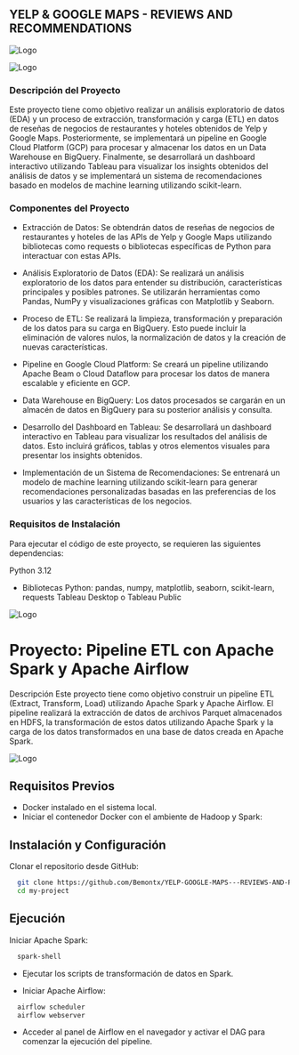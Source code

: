 
## YELP & GOOGLE MAPS - REVIEWS AND RECOMMENDATIONS



![Logo](https://camo.githubusercontent.com/953e3aeda5322462b234c4dace6aa8796f4bc6e250efc943c4091b189a6b237e/68747470733a2f2f75706c6f61642e77696b696d656469612e6f72672f77696b6970656469612f636f6d6d6f6e732f7468756d622f612f61642f59656c705f4c6f676f2e7376672f3235363070782d59656c705f4c6f676f2e7376672e706e67)

![Logo](https://cdn.computerhoy.com/sites/navi.axelspringer.es/public/media/image/2023/02/google-maps-2961754.jpg?tf=1200x)


### Descripción del Proyecto
Este proyecto tiene como objetivo realizar un análisis exploratorio de datos (EDA) y un proceso de extracción, transformación y carga (ETL) en datos de reseñas de negocios de restaurantes y hoteles obtenidos de Yelp y Google Maps. Posteriormente, se implementará un pipeline en Google Cloud Platform (GCP) para procesar y almacenar los datos en un Data Warehouse en BigQuery. Finalmente, se desarrollará un dashboard interactivo utilizando Tableau para visualizar los insights obtenidos del análisis de datos y se implementará un sistema de recomendaciones basado en modelos de machine learning utilizando scikit-learn.

### Componentes del Proyecto
- Extracción de Datos: Se obtendrán datos de reseñas de negocios de restaurantes y hoteles de las APIs de Yelp y Google Maps utilizando bibliotecas como requests o bibliotecas específicas de Python para interactuar con estas APIs.

- Análisis Exploratorio de Datos (EDA): Se realizará un análisis exploratorio de los datos para entender su distribución, características principales y posibles patrones. Se utilizarán herramientas como Pandas, NumPy y visualizaciones gráficas con Matplotlib y Seaborn.

- Proceso de ETL: Se realizará la limpieza, transformación y preparación de los datos para su carga en BigQuery. Esto puede incluir la eliminación de valores nulos, la normalización de datos y la creación de nuevas características.

- Pipeline en Google Cloud Platform: Se creará un pipeline utilizando Apache Beam o Cloud Dataflow para procesar los datos de manera escalable y eficiente en GCP.

- Data Warehouse en BigQuery: Los datos procesados se cargarán en un almacén de datos en BigQuery para su posterior análisis y consulta.

- Desarrollo del Dashboard en Tableau: Se desarrollará un dashboard interactivo en Tableau para visualizar los resultados del análisis de datos. Esto incluirá gráficos, tablas y otros elementos visuales para presentar los insights obtenidos.

- Implementación de un Sistema de Recomendaciones: Se entrenará un modelo de machine learning utilizando scikit-learn para generar recomendaciones personalizadas basadas en las preferencias de los usuarios y las características de los negocios.

### Requisitos de Instalación
Para ejecutar el código de este proyecto, se requieren las siguientes dependencias:

Python 3.12
- Bibliotecas Python: pandas, numpy, matplotlib, seaborn, scikit-learn, requests
Tableau Desktop o Tableau Public

![Logo](https://miro.medium.com/v2/resize:fit:720/format:webp/0*suclCQicgkQsVRaf.png)


# Proyecto: Pipeline ETL con Apache Spark y Apache Airflow

Descripción
Este proyecto tiene como objetivo construir un pipeline ETL (Extract, Transform, Load) utilizando Apache Spark y Apache Airflow. El pipeline realizará la extracción de datos de archivos Parquet almacenados en HDFS, la transformación de estos datos utilizando Apache Spark y la carga de los datos transformados en una base de datos creada en Apache Spark.


![Logo](https://blog.allegro.tech/img/articles/2021-06-28-1-task-2-solutions-spark-or-beam/bigdata-projects-architecture.png)


## Requisitos Previos
- Docker instalado en el sistema local.
- Iniciar el contenedor Docker con el ambiente de Hadoop y Spark:

## Instalación y Configuración

Clonar el repositorio desde GitHub:

```bash
  git clone https://github.com/Bemontx/YELP-GOOGLE-MAPS---REVIEWS-AND-RECOMMENDATIONS
  cd my-project
```
    
## Ejecución
Iniciar Apache Spark:

```bash
  spark-shell
```
- Ejecutar los scripts de transformación de datos en Spark.

- Iniciar Apache Airflow:

```bash
  airflow scheduler
  airflow webserver
```
- Acceder al panel de Airflow en el navegador y activar el DAG para comenzar la ejecución del pipeline.
